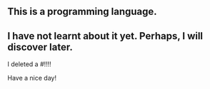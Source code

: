 ## This is a programming language.

## I have not learnt about it yet. Perhaps, I will discover later.

I deleted a #!!!!

Have a nice day!